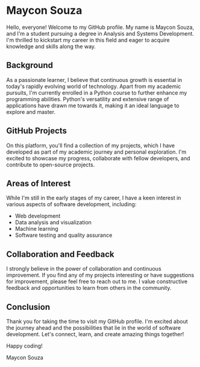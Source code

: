 # Maycon Souza

Hello, everyone! Welcome to my GitHub profile. My name is Maycon Souza, and I'm a student pursuing a degree in Analysis and Systems Development. I'm thrilled to kickstart my career in this field and eager to acquire knowledge and skills along the way.

## Background

As a passionate learner, I believe that continuous growth is essential in today's rapidly evolving world of technology. Apart from my academic pursuits, I'm currently enrolled in a Python course to further enhance my programming abilities. Python's versatility and extensive range of applications have drawn me towards it, making it an ideal language to explore and master.

## GitHub Projects

On this platform, you'll find a collection of my projects, which I have developed as part of my academic journey and personal exploration. I'm excited to showcase my progress, collaborate with fellow developers, and contribute to open-source projects.

## Areas of Interest

While I'm still in the early stages of my career, I have a keen interest in various aspects of software development, including:

- Web development
- Data analysis and visualization
- Machine learning
- Software testing and quality assurance

## Collaboration and Feedback

I strongly believe in the power of collaboration and continuous improvement. If you find any of my projects interesting or have suggestions for improvement, please feel free to reach out to me. I value constructive feedback and opportunities to learn from others in the community.

## Conclusion

Thank you for taking the time to visit my GitHub profile. I'm excited about the journey ahead and the possibilities that lie in the world of software development. Let's connect, learn, and create amazing things together!

Happy coding!

Maycon Souza
